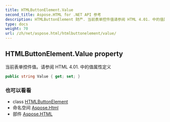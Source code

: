 ```yaml
---
title: HTMLButtonElement.Value
second_title: Aspose.HTML for .NET API 参考
description: HTMLButtonElement 财产. 当前表单控件值请参阅 HTML 4.01. 中的值属性定义
type: docs
weight: 70
url: /zh/net/aspose.html/htmlbuttonelement/value/
---
```

## HTMLButtonElement.Value property

当前表单控件值。请参阅 HTML 4.01. 中的值属性定义

```csharp
public string Value { get; set; }
```

### 也可以看看

* class [HTMLButtonElement](../)
* 命名空间 [Aspose.Html](../../htmlbuttonelement/)
* 部件 [Aspose.HTML](../../../)


